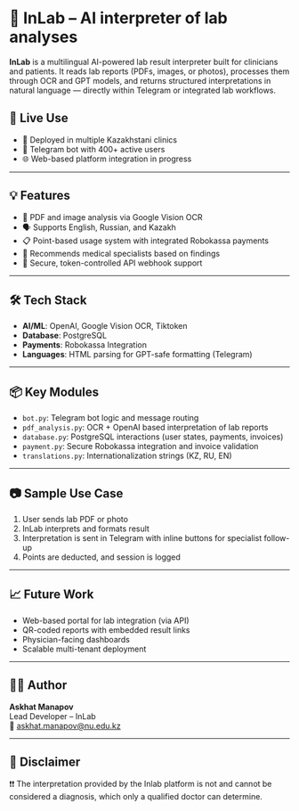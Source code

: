 # 🧬 InLab – AI interpreter of lab analyses

**InLab** is a multilingual AI-powered lab result interpreter built for clinicians and patients. It reads lab reports (PDFs, images, or photos), processes them through OCR and GPT models, and returns structured interpretations in natural language — directly within Telegram or integrated lab workflows.

## 🚀 Live Use

- 🏥 Deployed in multiple Kazakhstani clinics
- 🤖 Telegram bot with 400+ active users
- 🌐 Web-based platform integration in progress

---

## 💡 Features

- 📄 PDF and image analysis via Google Vision OCR
- 🗣️ Supports English, Russian, and Kazakh
- 📋 Point-based usage system with integrated Robokassa payments
- 🔁 Recommends medical specialists based on findings
- 🔐 Secure, token-controlled API webhook support

---

## 🛠 Tech Stack

- **AI/ML**: OpenAI, Google Vision OCR, Tiktoken
- **Database**: PostgreSQL
- **Payments**: Robokassa Integration
- **Languages**: HTML parsing for GPT-safe formatting (Telegram)

---

## 📦 Key Modules

- `bot.py`: Telegram bot logic and message routing
- `pdf_analysis.py`: OCR + OpenAI based interpretation of lab reports
- `database.py`: PostgreSQL interactions (user states, payments, invoices)
- `payment.py`: Secure Robokassa integration and invoice validation
- `translations.py`: Internationalization strings (KZ, RU, EN)

---

## 📷 Sample Use Case

1. User sends lab PDF or photo
2. InLab interprets and formats result
3. Interpretation is sent in Telegram with inline buttons for specialist follow-up
4. Points are deducted, and session is logged

---

## 📈 Future Work

- Web-based portal for lab integration (via API)
- QR-coded reports with embedded result links
- Physician-facing dashboards
- Scalable multi-tenant deployment

---

## 👨‍💻 Author

**Askhat Manapov**  
Lead Developer – InLab  
📧 askhat.manapov@nu.edu.kz 

---

## 🔐 Disclaimer

❗❗ The interpretation provided by the Inlab platform is not and cannot be considered a diagnosis, which only a qualified doctor can determine.
